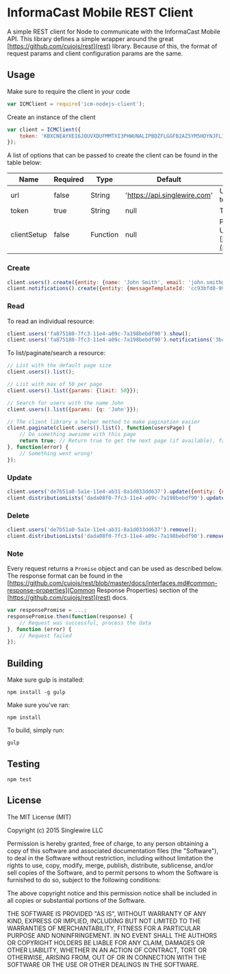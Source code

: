 # InformaCast Mobile REST Client

A simple REST client for Node to communicate with the InformaCast Mobile API. This library defines a simple wrapper
around the great [https://github.com/cujojs/rest](rest) library. Because of this, the format of request params and
client configuration params are the same.

## Usage

Make sure to require the client in your code

```javascript
var ICMClient = require('icm-nodejs-client');
```

Create an instance of the client

```javascript
var client = ICMClient({
    token: 'KBXCNEAYXEI6JOUVXDUFMMTXI3PHWUNALIPBDZFLGGFB2AZ5YM5HDYNJFLIVWX6ZT56A='
});
```

A list of options that can be passed to create the client can be found in the table below:

| Name            | Required | Type     | Default                     | Description                                                                                                                                                                   |
|-----------------|----------|----------|-----------------------------|-------------------------------------------------------------------------------------------------------------------------------------------------------------------------------|
| url             | false    | String   |'https://api.singlewire.com' | Used if necessary to provide a different API endpoint. Useful for testing.                                                                                                    |
| token           | true     | String   | null                        | The required API token to authorize requests.                                                                                                                                 |
| clientSetup     | false    | Function | null                        | Passes the wrapped `rest` object for additional configuration. Useful for defining additional [https://github.com/cujojs/rest/blob/master/docs/interceptors.md](interceptors) |

### Create

```javascript
client.users().create({entity: {name: 'John Smith', email: 'john.smith@acme.com'}});
client.notifications().create({entity: {messageTemplateId: 'cc93bfd0-9917-11e4-a401-c22f013130a9', subject: 'FooBar'}});
```

### Read

To read an individual resource:

```javascript
client.users('fa875180-7fc3-11e4-a09c-7a198bebdf90').show();
client.users('fa875180-7fc3-11e4-a09c-7a198bebdf90').notifications('3bc560d0-974b-11e4-b83f-1ae59cb5b126').show();
```

To list/paginate/search a resource:

```javascript
// List with the default page size
client.users().list();

// List with max of 50 per page
client.users().list({params: {limit: 50}});

// Search for users with the name John
client.users().list({params: {q: 'John'}});

// The client library a helper method to make pagination easier
client.paginate(client.users().list(), function(usersPage) {
    // Do something awesome with this page
    return true; // Return true to get the next page (if available), false to stop
}, function(error) {
    // Something went wrong!
});
```

### Update

```javascript
client.users('de7b51a0-5a1e-11e4-ab31-8a1d033dd637').update({entity: {name: 'John Jacob Smith'}});
client.distributionLists('dada08f0-7fc3-11e4-a09c-7a198bebdf90').update({entity: {name: 'Updated Name'}});
```

### Delete

```javascript
client.users('de7b51a0-5a1e-11e4-ab31-8a1d033dd637').remove();
client.distributionLists('dada08f0-7fc3-11e4-a09c-7a198bebdf90').remove();
```

### Note

Every request returns a `Promise` object and can be used as described below. The response format can be found in the
[https://github.com/cujojs/rest/blob/master/docs/interfaces.md#common-response-properties](Common Response Properties)
section of the [https://github.com/cujojs/rest](rest) docs.

```javascript
var responsePromise = ...;
responsePromise.then(function(response) {
    // Request was successful, process the data
}, function (error) {
    // Request failed
});
```

## Building

Make sure gulp is installed:

```npm install -g gulp```

Make sure you've ran:

```npm install```

To build, simply run:

```gulp```

## Testing

```npm test```

## License

The MIT License (MIT)

Copyright (c) 2015 Singlewire LLC

Permission is hereby granted, free of charge, to any person obtaining a copy
of this software and associated documentation files (the "Software"), to deal
in the Software without restriction, including without limitation the rights
to use, copy, modify, merge, publish, distribute, sublicense, and/or sell
copies of the Software, and to permit persons to whom the Software is
furnished to do so, subject to the following conditions:

The above copyright notice and this permission notice shall be included in all
copies or substantial portions of the Software.

THE SOFTWARE IS PROVIDED "AS IS", WITHOUT WARRANTY OF ANY KIND, EXPRESS OR
IMPLIED, INCLUDING BUT NOT LIMITED TO THE WARRANTIES OF MERCHANTABILITY,
FITNESS FOR A PARTICULAR PURPOSE AND NONINFRINGEMENT. IN NO EVENT SHALL THE
AUTHORS OR COPYRIGHT HOLDERS BE LIABLE FOR ANY CLAIM, DAMAGES OR OTHER
LIABILITY, WHETHER IN AN ACTION OF CONTRACT, TORT OR OTHERWISE, ARISING FROM,
OUT OF OR IN CONNECTION WITH THE SOFTWARE OR THE USE OR OTHER DEALINGS IN THE
SOFTWARE.

